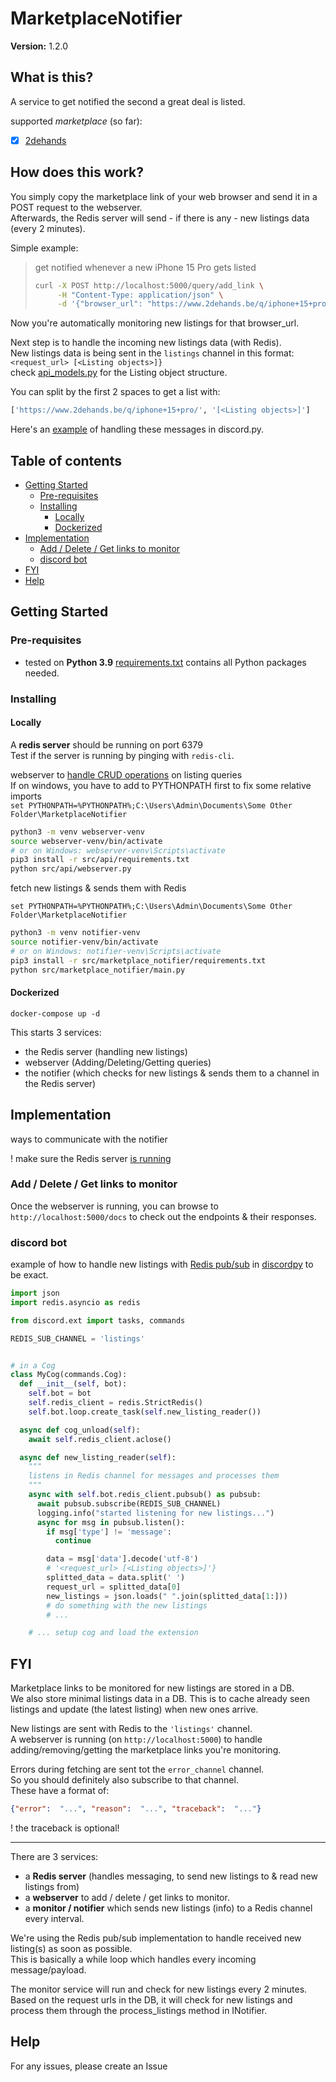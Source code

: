 # MarketplaceNotifier
**Version:** 1.2.0
## What is this?
A service to get notified the second a great deal is listed.  

supported *marketplace* (so far):
- [x] [2dehands](https://www.2dehands.be)

## How does this work?
You simply copy the marketplace link of your web browser and send it in a POST request to the webserver.  
Afterwards, the Redis server will send - if there is any - new listings data (every 2 minutes).  

Simple example:  
> get notified whenever a new iPhone 15 Pro gets listed
> ```sh
> curl -X POST http://localhost:5000/query/add_link \
>      -H "Content-Type: application/json" \
>      -d '{"browser_url": "https://www.2dehands.be/q/iphone+15+pro/"}'
> ```

Now you're automatically monitoring new listings for that browser_url.  

Next step is to handle the incoming new listings data (with Redis).  
New listings data is being sent in the `listings` channel in this format:     
`<request_url> [<Listing objects>]}`  
check [api_models.py](src/misc/api_models.py) for the Listing object structure.

You can split by the first 2 spaces to get a list with:
```python
['https://www.2dehands.be/q/iphone+15+pro/', '[<Listing objects>]']
```

Here's an [example](#discord-bot) of handling these messages in discord.py.

## Table of contents

* [Getting Started](#getting-started)
  * [Pre-requisites](#pre-requisites)
  * [Installing](#installing)
    * [Locally](#locally)
    * [Dockerized](#dockerized)
* [Implementation](#implementation)
  * [Add / Delete / Get links to monitor](#add--delete--get-links-to-monitor)
  * [discord bot](#discord-bot)
* [FYI](#fyi)
* [Help](#help)


## Getting Started
### Pre-requisites
* tested on **Python 3.9**
  [requirements.txt](src/marketplace_notifier/requirements.txt) contains all Python packages needed.

### Installing
#### Locally
A **redis server** should be running on port 6379  
Test if the server is running by pinging with `redis-cli`.

webserver to [handle CRUD operations](#implementation) on listing queries  
If on windows, you have to add to PYTHONPATH first to fix some relative imports  
`set PYTHONPATH=%PYTHONPATH%;C:\Users\Admin\Documents\Some Other Folder\MarketplaceNotifier`
```sh
python3 -m venv webserver-venv
source webserver-venv/bin/activate
# or on Windows: webserver-venv\Scripts\activate 
pip3 install -r src/api/requirements.txt
python src/api/webserver.py
```

fetch new listings & sends them with Redis

`set PYTHONPATH=%PYTHONPATH%;C:\Users\Admin\Documents\Some Other Folder\MarketplaceNotifier`
```sh
python3 -m venv notifier-venv
source notifier-venv/bin/activate
# or on Windows: notifier-venv\Scripts\activate 
pip3 install -r src/marketplace_notifier/requirements.txt
python src/marketplace_notifier/main.py
```

#### Dockerized
```shell
docker-compose up -d
```

This starts 3 services:
- the Redis server (handling new listings)
- webserver (Adding/Deleting/Getting queries)
- the notifier (which checks for new listings & sends them to a channel in the Redis server)

## Implementation
ways to communicate with the notifier  

! make sure the Redis server [is running](#executing-program) 
### Add / Delete / Get links to monitor
Once the webserver is running, you can browse to `http://localhost:5000/docs` to check out the endpoints & their responses.

### discord bot
example of how to handle new listings with [Redis pub/sub](https://redis-py.readthedocs.io/en/stable/advanced_features.html#publish-subscribe) in [discordpy](https://discordpy.readthedocs.io/en/stable/) to be exact.

```python
import json
import redis.asyncio as redis

from discord.ext import tasks, commands

REDIS_SUB_CHANNEL = 'listings'


# in a Cog
class MyCog(commands.Cog):
  def __init__(self, bot):
    self.bot = bot
    self.redis_client = redis.StrictRedis()
    self.bot.loop.create_task(self.new_listing_reader())

  async def cog_unload(self):
    await self.redis_client.aclose()

  async def new_listing_reader(self):
    """
    listens in Redis channel for messages and processes them
    """
    async with self.bot.redis_client.pubsub() as pubsub:
      await pubsub.subscribe(REDIS_SUB_CHANNEL)
      logging.info("started listening for new listings...")
      async for msg in pubsub.listen():
        if msg['type'] != 'message':
          continue

        data = msg['data'].decode('utf-8')
        # '<request_url> [<Listing objects>]'}
        splitted_data = data.split(' ')
        request_url = splitted_data[0]
        new_listings = json.loads(" ".join(splitted_data[1:]))
        # do something with the new listings
        # ...

    # ... setup cog and load the extension
```

## FYI
Marketplace links to be monitored for new listings are stored in a DB.  
We also store minimal listings data in a DB.
This is to cache already seen listings and update (the latest listing) when new ones arrive.

New listings are sent with Redis to the `'listings'` channel.  
A webserver is running (on `http://localhost:5000`) to handle adding/removing/getting the marketplace links you're monitoring.

Errors during fetching are sent tot the `error_channel` channel.  
So you should definitely also subscribe to that channel.  
These have a format of:
```json
{"error":  "...", "reason":  "...", "traceback":  "..."}
```
! the traceback is optional!

---
There are 3 services:
- a **Redis server** (handles messaging, to send new listings to & read new listings from)
- a **webserver** to add / delete / get links to monitor.
- a **monitor / notifier** which sends new listings (info) to a Redis channel every interval. 

We're using the Redis pub/sub implementation to handle received new listing(s) as soon as possible.  
This is basically a while loop which handles every incoming message/payload.

The monitor service will run and check for new listings every 2 minutes.
Based on the request urls in the DB, it will check for new listings and process them through the process_listings method in
INotifier.
## Help

For any issues, please create an Issue

